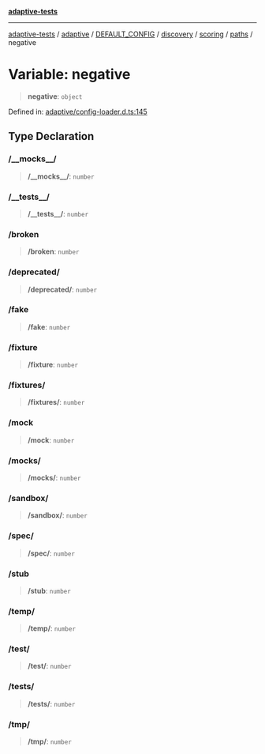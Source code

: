 [**adaptive-tests**](../../../../../../../../../../README.md)

***

[adaptive-tests](../../../../../../../../../../README.md) / [adaptive](../../../../../../../../../README.md) / [DEFAULT\_CONFIG](../../../../../../../README.md) / [discovery](../../../../../README.md) / [scoring](../../../README.md) / [paths](../README.md) / negative

# Variable: negative

> **negative**: `object`

Defined in: [adaptive/config-loader.d.ts:145](https://github.com/anon57396/adaptive-tests/blob/main/types/adaptive/config-loader.d.ts#L145)

## Type Declaration

### /\_\_mocks\_\_/

> **/\_\_mocks\_\_/**: `number`

### /\_\_tests\_\_/

> **/\_\_tests\_\_/**: `number`

### /broken

> **/broken**: `number`

### /deprecated/

> **/deprecated/**: `number`

### /fake

> **/fake**: `number`

### /fixture

> **/fixture**: `number`

### /fixtures/

> **/fixtures/**: `number`

### /mock

> **/mock**: `number`

### /mocks/

> **/mocks/**: `number`

### /sandbox/

> **/sandbox/**: `number`

### /spec/

> **/spec/**: `number`

### /stub

> **/stub**: `number`

### /temp/

> **/temp/**: `number`

### /test/

> **/test/**: `number`

### /tests/

> **/tests/**: `number`

### /tmp/

> **/tmp/**: `number`

